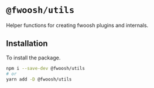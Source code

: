 # `@fwoosh/utils`

Helper functions for creating fwoosh plugins and internals.

## Installation

To install the package.

```sh
npm i --save-dev @fwoosh/utils
# or
yarn add -D @fwoosh/utils
```
